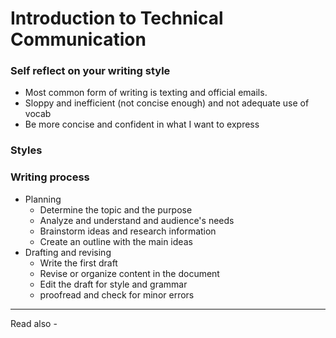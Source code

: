 # Introduction to Technical Communication
### Self reflect on your writing style
- Most common form of writing is texting and official emails.
- Sloppy and inefficient (not concise enough) and not adequate use of vocab
- Be more concise and confident in what I want to express

### Styles

### Writing process
- Planning
	- Determine the topic and the purpose
	- Analyze and understand and audience's needs
	- Brainstorm ideas and research information
	- Create an outline with the main ideas
- Drafting and revising
	- Write the first draft
	- Revise or organize content in the document
	- Edit the draft for style and grammar
	- proofread and check for minor errors


---
Read also - 